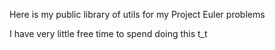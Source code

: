 Here is my public library of utils for my Project Euler problems

I have very little free time to spend doing this t_t
